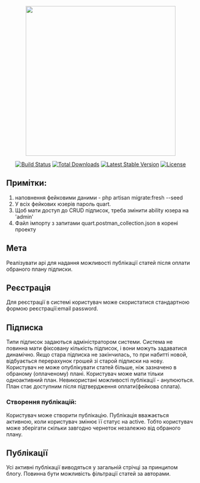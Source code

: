 <p align="center"><a href="https://laravel.com" target="_blank"><img src="https://raw.githubusercontent.com/laravel/art/master/logo-lockup/5%20SVG/2%20CMYK/1%20Full%20Color/laravel-logolockup-cmyk-red.svg" width="400"></a></p>

<p align="center">
<a href="https://travis-ci.org/laravel/framework"><img src="https://travis-ci.org/laravel/framework.svg" alt="Build Status"></a>
<a href="https://packagist.org/packages/laravel/framework"><img src="https://img.shields.io/packagist/dt/laravel/framework" alt="Total Downloads"></a>
<a href="https://packagist.org/packages/laravel/framework"><img src="https://img.shields.io/packagist/v/laravel/framework" alt="Latest Stable Version"></a>
<a href="https://packagist.org/packages/laravel/framework"><img src="https://img.shields.io/packagist/l/laravel/framework" alt="License"></a>
</p>

## Примітки:
1. наповнення фейковими даними - php artisan migrate:fresh --seed 
2. У всіх фейкових юзерів пароль quart.
3. Щоб мати доступ до CRUD підписок, треба змінити ability юзера на 'admin' 
4. Файл імпорту з запитами quart.postman_collection.json в корені проекту
## Мета

Реалізувати api для надання можливості публікації статей після оплати обраного плану підписки.

## Реєстрація

Для реєстрації в системі користувач може скористатися стандартною формою реєстрації:email password.
## Підписка

Типи підписок задаються адміністратором системи. Система не повинна мати фіксовану кількість підписок, і вони можуть задаватися динамічно. Якщо стара підписка не закінчилась, то при набитті новой, відбуається перерахунок грошей зі старой підписки на нову. Користувач не може опублікувати статей більше, ніж зазначено в обраному (оплаченому) плані. Користувач може мати тільки одноактивний план. Невикористані можливості публікації - анулюються. План стає доступним після підтвердження оплати(фейкова сплата).
### Створення публікацій:
Користувач може створити публікацію. Публікація вважається активною, коли користувач змінює її статус на active. Тобто користувач може зберігати скільки завгодно чернеток незалежно від обраного плану.

## Публікації

Усі активні публікації виводяться у загальній стрічці за принципом блогу. Повинна бути можливість фільтрації статей за авторами.
